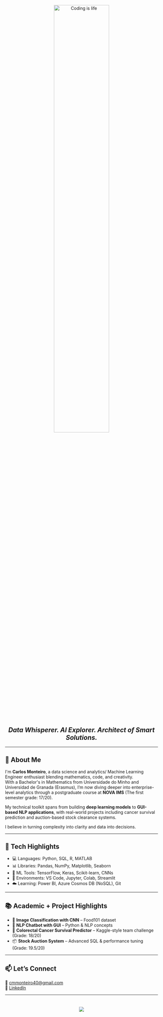 <div align="center" width="50">
  <img src="https://github.com/SP-XD/SP-XD/blob/main/images/dev-working_rounded.gif?raw=true" alt="Coding is life" width="60%" /><br>
</div>

<h2 align="center"><i>Data Whisperer. AI Explorer. Architect of Smart Solutions.</i></h2>

---

## 🧠 About Me  
I'm **Carlos Monteiro**, a data science and analytics/ Machine Learning Engineer enthusiast blending mathematics, code, and creativity.  
With a Bachelor's in Mathematics from Universidade do Minho and Universidad de Granada (Erasmus), I’m now diving deeper into enterprise-level analytics through a postgraduate course at **NOVA IMS** (The first semester grade: 17/20).

My technical toolkit spans from building **deep learning models** to **GUI-based NLP applications**, with real-world projects including cancer survival prediction and auction-based stock clearance systems.

I believe in turning complexity into clarity and data into decisions.

---

## 🔧 Tech Highlights  
- 💻 Languages: Python, SQL, R, MATLAB  
- 📊 Libraries: Pandas, NumPy, Matplotlib, Seaborn  
- 🤖 ML Tools: TensorFlow, Keras, Scikit-learn, CNNs  
- 🧰 Environments: VS Code, Jupyter, Colab, Streamlit  
- ☁️ Learning: Power BI, Azure Cosmos DB (NoSQL), Git  

---

## 📚 Academic + Project Highlights  
- 🧠 **Image Classification with CNN** – Food101 dataset  
- 💬 **NLP Chatbot with GUI** – Python & NLP concepts  
- 🏥 **Colorectal Cancer Survival Predictor** – Kaggle-style team challenge (Grade: 18/20)  
- 📦 **Stock Auction System** – Advanced SQL & performance tuning (Grade: 19.5/20)  

---

## 📫 Let’s Connect  
📧 cmmonteiro40@gmail.com  
🔗 [LinkedIn](https://linkedin.com/in/carlos-miguel-monteiro)  

---

<h1 align="center">
<img src="https://readme-typing-svg.herokuapp.com/?font=Righteous&size=35&center=true&vCenter=true&width=500&height=70&duration=4000&lines=Thanks+for+scrolling+by!;Let's+build+the+future+with+AI!;" />
</h1>

